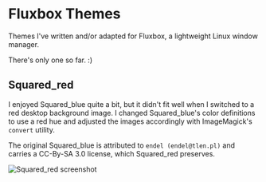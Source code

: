 # Fluxbox Themes

Themes I've written and/or adapted for Fluxbox, a lightweight Linux window
manager.

There's only one so far. :)

## Squared_red

I enjoyed Squared_blue quite a bit, but it didn't fit well when I switched to
a red desktop background image.  I changed Squared_blue's color definitions to
use a red hue and adjusted the images accordingly with ImageMagick's `convert`
utility.

The original Squared_blue is attributed to `endel (endel@tlen.pl)` and carries
a CC-By-SA 3.0 license, which Squared_red preserves.

![Squared_red screenshot](http://i.imgur.com/wjOqbh6.png)
